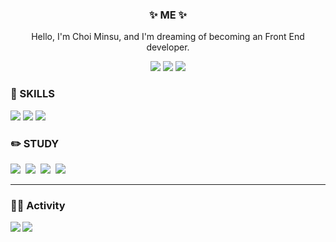 <h3 align="center">✨ ME ✨</h3>
<p align="center">Hello, I'm Choi Minsu, and I'm dreaming of becoming an Front End developer.</p> 
<div align="center">  
  <a href="https://www.instagram.com/m.in_su08/"><img src="https://img.shields.io/badge/Instagram-ff69b4?style=plastic&logo=Instagram&logoColor=white"/></a>
  <a href="https://github.com/min-su08"><img src="https://img.shields.io/badge/github-181717?style=plastic&logo=github&logoColor=white"/></a></a>
 <img src="https://img.shields.io/badge/mandoo4137@gmail.com-EA4305?style=flat-square&logo=Gmail&logoColor=white"> 
</div>   
 
   
<h3 align="left">💪 SKILLS</h3>   
<div align="left"> 
  <img src="https://img.shields.io/badge/html5-E34F26?style=for-the-badge&logo=html5&logoColor=white"> 
  <img src="https://img.shields.io/badge/java-007396?style=for-the-badge&logo=OpenJDK&logoColor=white">   
  <img src="https://img.shields.io/badge/C-A8B9CC?style=for-the-badge&logo=C&logoColor=white"> 
</div> 


<h3 align="left">✏️ STUDY </h3>
<div align="left">
  <img src="https://img.shields.io/badge/css3-1572B6?style=flat-square&logo=css3&logoColor=white">&nbsp
  <img src="https://img.shields.io/badge/javascript-F7DF1E?style=flat-square&logo=javascript&logoColor=white">&nbsp
  <img src="https://img.shields.io/badge/react-61DAFB?style=flat-square&logo=react&logoColor=white">&nbsp
  <img src="https://img.shields.io/badge/visual studio code-007ACC?style=flat-square&logo=visual studio code&logoColor=white">&nbsp 
</div>

<hr>

<h3 align="left">🏃🏻 Activity</h3>
<img align="left" src="http://mazassumnida.wtf/api/v2/generate_badge?boj=mandoo0707"/> <img align="center" src="https://github-readme-stats.vercel.app/api/top-langs/?username=min-su08&layout=compact">
